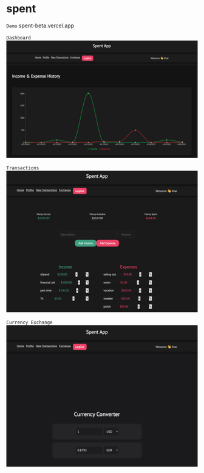 # spent

`Demo`
spent-beta.vercel.app

`Dashboard`
<img src="assets/dashboard.png" alt="Dashboard">

`Transactions`
<img src="assets/image.png" alt="Transaction">

`Currency Exchange`
<img src="assets/exchange.png" alt="Exchange">

